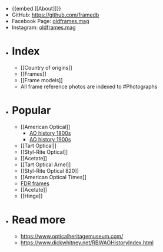 - {{embed [[About]]}}
- GitHub: https://github.com/framedb
- Facebook Page: [oldframes.mag](https://www.facebook.com/people/oldframesmag/61575039811810/)
- Instagram: [oldframes.mag](https://instagram.com/oldframes.mag)
- # Index
	- [[Country of origins]]
	- [[Frames]]
	- [[Frame models]]
	- All frame reference photos are indexed to #Photographs
- # Popular
	- [[American Optical]]
		- [AO history 1800s](((67f532be-a5bc-4b28-bf31-fb1530cd220f)))
		- [AO history 1900s](((67f54216-e289-4f00-8898-15427ef99b53)))
	- [[Tart Optical]]
	- [[Styl-Rite Optical]]
	- [[Acetate]]
	- [[Tart Optical Arnel]]
	- [[Styl-Rite Optical 820]]
	- [[American Optical Times]]
	- [FDR frames]([[FDR]])
	- [[Acetate]]
	- [[Hinge]]
- # Read more
	- https://www.opticalheritagemuseum.com/
	- https://www.dickwhitney.net/RBWAOHistoryIndex.html